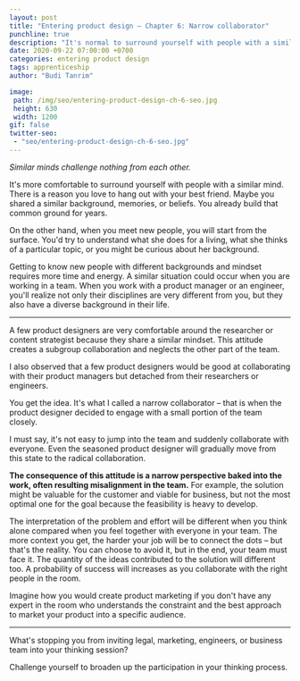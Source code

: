 ```yaml
---
layout: post
title: "Entering product design – Chapter 6: Narrow collaborator"
punchline: true
description: "It's normal to surround yourself with people with a similar mind. There is a reason you love to hang out with your best friend. Maybe you shared a similar background, memories, or beliefs. You already build that common ground for years."
date: 2020-09-22 07:00:00 +0700
categories: entering product design
tags: apprenticeship
author: "Budi Tanrim"

image:
 path: /img/seo/entering-product-design-ch-6-seo.jpg
 height: 630
 width: 1200
gif: false
twitter-seo: 
 - "seo/entering-product-design-ch-6-seo.jpg"
---
```


_Similar minds challenge nothing from each other._

It's more comfortable to surround yourself with people with a similar mind. There is a reason you love to hang out with your best friend. Maybe you shared a similar background, memories, or beliefs. You already build that common ground for years.

On the other hand, when you meet new people, you will start from the surface. You'd try to understand what she does for a living, what she thinks of a particular topic, or you might be curious about her background.

Getting to know new people with different backgrounds and mindset requires more time and energy. A similar situation could occur when you are working in a team. When you work with a product manager or an engineer, you'll realize not only their disciplines are very different from you, but they also have a diverse background in their life.

---

A few product designers are very comfortable around the researcher or content strategist because they share a similar mindset. This attitude creates a subgroup collaboration and neglects the other part of the team.

I also observed that a few product designers would be good at collaborating with their product managers but detached from their researchers or engineers.

You get the idea. It's what I called a narrow collaborator – that is when the product designer decided to engage with a small portion of the team closely.

I must say, it's not easy to jump into the team and suddenly collaborate with everyone. Even the seasoned product designer will gradually move from this state to the radical collaboration.

**The consequence of this attitude is a narrow perspective baked into the work, often resulting misalignment in the team.** For example, the solution might be valuable for the customer and viable for business, but not the most optimal one for the goal because the feasibility is heavy to develop.

The interpretation of the problem and effort will be different when you think alone compared when you feel together with everyone in your team. The more context you get, the harder your job will be to connect the dots – but that's the reality. You can choose to avoid it, but in the end, your team must face it. The quantity of the ideas contributed to the solution will different too. A probability of success will increases as you collaborate with the right people in the room.

Imagine how you would create product marketing if you don't have any expert in the room who understands the constraint and the best approach to market your product into a specific audience.

---

What's stopping you from inviting legal, marketing, engineers, or business team into your thinking session?

Challenge yourself to broaden up the participation in your thinking process. 








